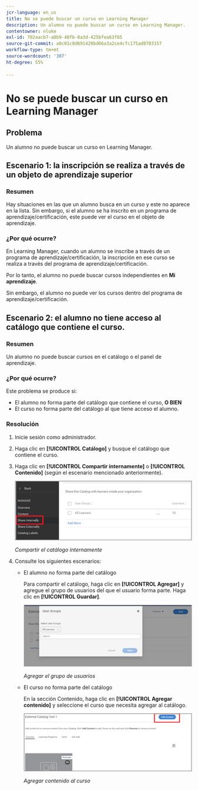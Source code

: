 ```yaml
---
jcr-language: en_us
title: No se puede buscar un curso en Learning Manager
description: Un alumno no puede buscar un curso en Learning Manager.
contentowner: nluke
exl-id: 702aacb7-a0b9-48fb-8a3d-425bfea63f65
source-git-commit: a0c01c0d691429bd66a3a2ce4cfc175ad0703157
workflow-type: tm+mt
source-wordcount: '307'
ht-degree: 55%

---
```


# No se puede buscar un curso en Learning Manager

## Problema

Un alumno no puede buscar un curso en Learning Manager.

## Escenario 1: la inscripción se realiza a través de un objeto de aprendizaje superior

### Resumen

Hay situaciones en las que un alumno busca en un curso y este no aparece en la lista. Sin embargo, si el alumno se ha inscrito en un programa de aprendizaje/certificación, este puede ver el curso en el objeto de aprendizaje.

### ¿Por qué ocurre?

En Learning Manager, cuando un alumno se inscribe a través de un programa de aprendizaje/certificación, la inscripción en ese curso se realiza a través del programa de aprendizaje/certificación.

Por lo tanto, el alumno no puede buscar cursos independientes en **Mi aprendizaje**.

Sin embargo, el alumno no puede ver los cursos dentro del programa de aprendizaje/certificación.

## Escenario 2: el alumno no tiene acceso al catálogo que contiene el curso.

### Resumen

Un alumno no puede buscar cursos en el catálogo o el panel de aprendizaje.

### ¿Por qué ocurre?

Este problema se produce si:

* El alumno no forma parte del catálogo que contiene el curso, **O BIEN**
* El curso no forma parte del catálogo al que tiene acceso el alumno.

### Resolución

1. Inicie sesión como administrador.

1. Haga clic en **[!UICONTROL Catálogo]** y busque el catálogo que contiene el curso.
1. Haga clic en **[!UICONTROL Compartir internamente]** o **[!UICONTROL Contenido]** (según el escenario mencionado anteriormente).

   ![](assets/cp-share-internally.png)

   *Compartir el catálogo internamente*

1. Consulte los siguientes escenarios:

   * El alumno no forma parte del catálogo

     Para compartir el catálogo, haga clic en **[!UICONTROL Agregar]** y agregue el grupo de usuarios del que el usuario forma parte. Haga clic en **[!UICONTROL Guardar]**.

     ![](assets/cp-add-user-group.png)

     *Agregar el grupo de usuarios*

   * El curso no forma parte del catálogo

     En la sección Contenido, haga clic en **[!UICONTROL Agregar contenido]** y seleccione el curso que necesita agregar al catálogo.

     ![](assets/cp-add-content.png)

     *Agregar contenido al curso*
